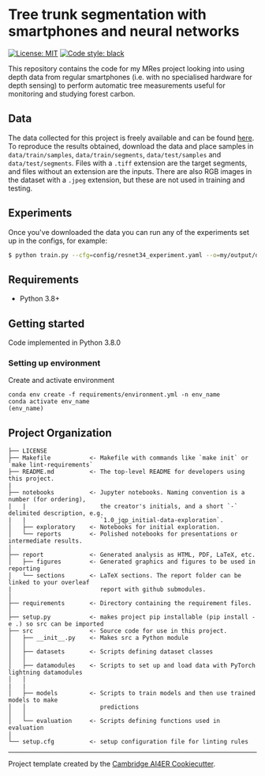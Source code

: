 # Tree trunk segmentation with smartphones and neural networks

 [![License: MIT](https://img.shields.io/badge/License-MIT-blue.svg)](https://opensource.org/licenses/MIT)
 <a href="https://github.com/psf/black"><img alt="Code style: black" src="https://img.shields.io/badge/code%20style-black-000000.svg"></a>


This repository contains the code for my MRes project looking into using depth data from regular smartphones (i.e. with no specialised hardware for depth sensing) to perform automatic tree measurements useful for monitoring and studying forest carbon. 

## Data 

The data collected for this project is freely available and can be found [here](https://doi.org/10.5281/zenodo.6787045). To reproduce the results obtained, download the data and place samples in `data/train/samples`, `data/train/segments`, `data/test/samples` and `data/test/segments`. Files with a `.tiff` extension are the target segments, and files without an extension are the inputs. There are also RGB images in the dataset with a `.jpeg` extension, but these are not used in training and testing. 

## Experiments

Once you've downloaded the data you can run any of the experiments set up in the configs, for example: 

```bash
$ python train.py --cfg=config/resnet34_experiment.yaml --o=my/output/dir
```


## Requirements
- Python 3.8+

## Getting started

Code implemented in Python 3.8.0

### Setting up environment

Create and activate environment

```
conda env create -f requirements/environment.yml -n env_name 
conda activate env_name 
(env_name)
```

## Project Organization
```
├── LICENSE
├── Makefile           <- Makefile with commands like `make init` or `make lint-requirements`
├── README.md          <- The top-level README for developers using this project.
|
├── notebooks          <- Jupyter notebooks. Naming convention is a number (for ordering),
|   |                     the creator's initials, and a short `-` delimited description, e.g.
|   |                     `1.0_jqp_initial-data-exploration`.
│   ├── exploratory    <- Notebooks for initial exploration.
│   └── reports        <- Polished notebooks for presentations or intermediate results.
│
├── report             <- Generated analysis as HTML, PDF, LaTeX, etc.
│   ├── figures        <- Generated graphics and figures to be used in reporting
│   └── sections       <- LaTeX sections. The report folder can be linked to your overleaf
|                         report with github submodules.
│
├── requirements       <- Directory containing the requirement files.
│
├── setup.py           <- makes project pip installable (pip install -e .) so src can be imported
├── src                <- Source code for use in this project.
│   ├── __init__.py    <- Makes src a Python module
│   │
│   ├── datasets       <- Scripts defining dataset classes
│   │
│   ├── datamodules    <- Scripts to set up and load data with PyTorch lightning datamodules
│   │
|   |
│   ├── models         <- Scripts to train models and then use trained models to make
│   │                     predictions
│   │
│   └── evaluation     <- Scripts defining functions used in evaluation
│
└── setup.cfg          <- setup configuration file for linting rules
```
---

Project template created by the [Cambridge AI4ER Cookiecutter](https://github.com/ai4er-cdt/ai4er-cookiecutter).
